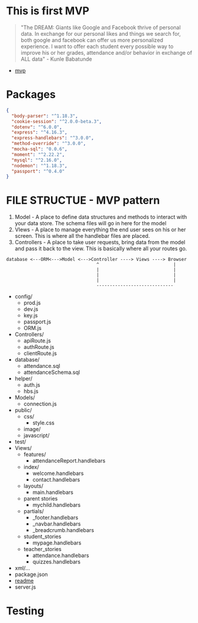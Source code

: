 # This is first MVP
  > "The DREAM: Giants like Google and Facebook thrive of personal data. In exchange for our personal likes and things we search for, both google and facebook can offer us more personalized experience. I want to offer each student every possible way to improve his or her grades, attendance and/or behavior in exchange of ALL data" - Kunle Babatunde

  - [mvp](https://github.com/kb2232/TechInSchool)

# Packages
  ```JSON
  {
    "body-parser": "^1.18.3",
    "cookie-session": "^2.0.0-beta.3",
    "dotenv": "^6.0.0",
    "express": "^4.16.3",
    "express-handlebars": "^3.0.0",
    "method-override": "^3.0.0",
    "mocha-sql": "0.0.6",
    "moment": "^2.22.2",
    "mysql": "^2.16.0",
    "nodemon": "^1.18.3",
    "passport": "^0.4.0"
  }
  ```

# FILE STRUCTUE - MVP pattern
  1. Model - A place to define data structures and methods to interact with your data store. The schema files will go in here for the model
  2. VIews - A place to manage everything the end user sees on his or her screen. This is where all the handlebar files are placed.
  3. Controllers -  A place to take user requests, bring data from the model and pass it back to the view. This is basically where all your routes go.

  ```
  database <---ORM<--->Model <--->Controller ----> Views ----> Browser
                                    ^                            |
                                    |                            |
                                    |                            |
                                    |                            |
                                    -----------------------------
  ```
  * config/
    * prod.js
    * dev.js
    * key.js
    * passport.js
    * ORM.js
  * Controllers/
    * apiRoute.js
    * authRoute.js
    * clientRoute.js
  * database/
    * attendance.sql
    * attendanceSchema.sql
  * helper/
    * auth.js
    * hbs.js
  * Models/
    * connection.js
  * public/
    * css/
      * style.css
    * image/
    * javascript/
  * test/
  * Views/
    * features/
      * attendanceReport.handlebars
    * index/
      * welcome.handlebars
      * contact.handlebars
    * layouts/
      * main.handlebars
    * parent stories
      * mychild.handlebars
    * partials/
      * _footer.handlebars
      * _navbar.handlebars
      * _breadcrumb.handlebars
    * student_stories
      * mypage.handlebars
    * teacher_stories
      * attendance.handlebars
      * quizzes.handlebars
  * xml/...
  * package.json
  * [readme](https://github.com/kb2232/TechInSchool/blob/master/readme.md)
  * server.js

# Testing